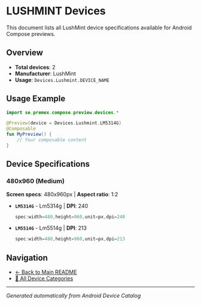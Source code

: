 # LUSHMINT Devices

This document lists all LushMint device specifications available for Android Compose previews.

## Overview

- **Total devices**: 2
- **Manufacturer**: LushMint
- **Usage**: `Devices.Lushmint.DEVICE_NAME`

## Usage Example

```kotlin
import se.premex.compose.preview.devices.*

@Preview(device = Devices.Lushmint.LM5314G)
@Composable
fun MyPreview() {
    // Your composable content
}
```

## Device Specifications

### 480x960 (Medium)

**Screen specs**: 480x960px | **Aspect ratio**: 1:2

- **`LM5314G`** - Lm5314g | **DPI**: 240
  ```kotlin
  spec:width=480,height=960,unit=px,dpi=240
  ```

- **`LM5514G`** - Lm5514g | **DPI**: 213
  ```kotlin
  spec:width=480,height=960,unit=px,dpi=213
  ```

## Navigation

- [← Back to Main README](../../README.md)
- [📱 All Device Categories](../README.md)

---
*Generated automatically from Android Device Catalog*
